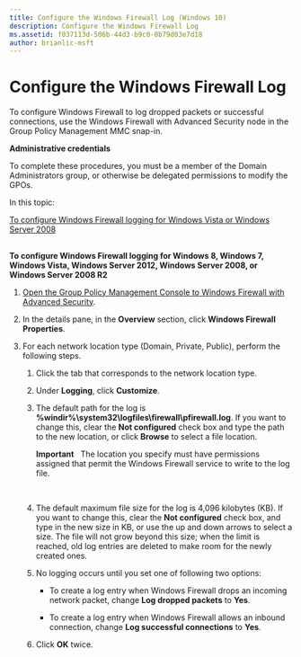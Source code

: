 ```yaml
---
title: Configure the Windows Firewall Log (Windows 10)
description: Configure the Windows Firewall Log
ms.assetid: f037113d-506b-44d3-b9c0-0b79d03e7d18
author: brianlic-msft
---
```


# Configure the Windows Firewall Log


To configure Windows Firewall to log dropped packets or successful connections, use the Windows Firewall with Advanced Security node in the Group Policy Management MMC snap-in.

**Administrative credentials**

To complete these procedures, you must be a member of the Domain Administrators group, or otherwise be delegated permissions to modify the GPOs.

In this topic:

[To configure Windows Firewall logging for Windows Vista or Windows Server 2008](#bkmk-toenablewindowsfirewallandconfigurethedefaultbehavior)

## <a href="" id="bkmk-1"></a>


**To configure Windows Firewall logging for Windows 8, Windows 7, Windows Vista, Windows Server 2012, Windows Server 2008, or Windows Server 2008 R2**

1.  [Open the Group Policy Management Console to Windows Firewall with Advanced Security](../p_server_archive/open-the-group-policy-management-console-to-windows-firewall-with-advanced-security.md).

2.  In the details pane, in the **Overview** section, click **Windows Firewall Properties**.

3.  For each network location type (Domain, Private, Public), perform the following steps.

    1.  Click the tab that corresponds to the network location type.

    2.  Under **Logging**, click **Customize**.

    3.  The default path for the log is **%windir%\\system32\\logfiles\\firewall\\pfirewall.log**. If you want to change this, clear the **Not configured** check box and type the path to the new location, or click **Browse** to select a file location.

        **Important**  
        The location you specify must have permissions assigned that permit the Windows Firewall service to write to the log file.

         

    4.  The default maximum file size for the log is 4,096 kilobytes (KB). If you want to change this, clear the **Not configured** check box, and type in the new size in KB, or use the up and down arrows to select a size. The file will not grow beyond this size; when the limit is reached, old log entries are deleted to make room for the newly created ones.

    5.  No logging occurs until you set one of following two options:

        -   To create a log entry when Windows Firewall drops an incoming network packet, change **Log dropped packets** to **Yes**.

        -   To create a log entry when Windows Firewall allows an inbound connection, change **Log successful connections** to **Yes**.

    6.  Click **OK** twice.

 

 





